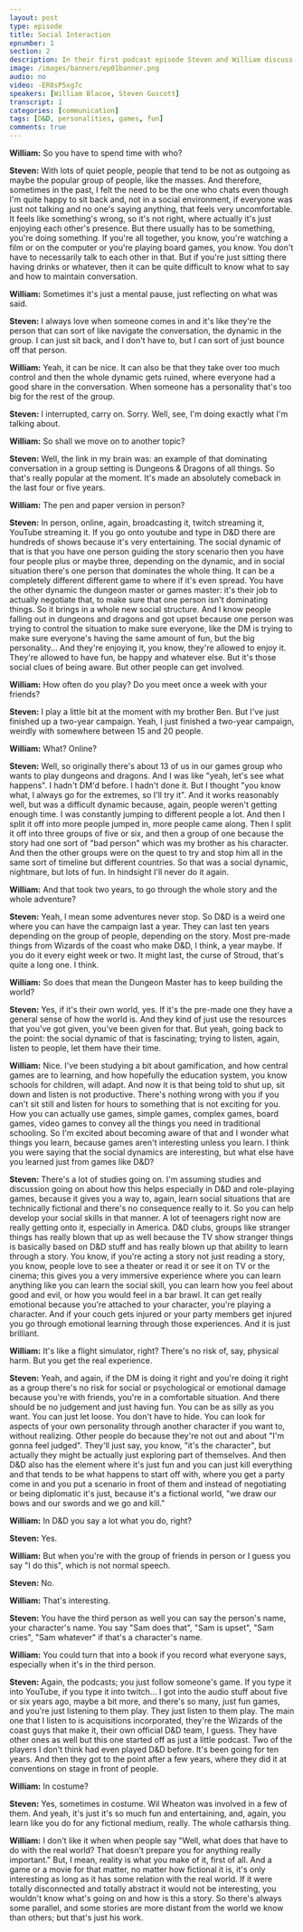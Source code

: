 ```yaml
---
layout: post
type: episode
title: Social Interaction
epnumber: 1
section: 2
description: In their first podcast episode Steven and William discuss their motivations for asking the age-old question 'Who am I?' and how best to go about their quest of exploring possible paths to an answer.
image: /images/banners/ep01banner.png
audio: no
video: -ER8sP5xg7c
speakers: [William Blacoe, Steven Guscott]
transcript: 1
categories: [communication]
tags: [D&D, personalities, games, fun]
comments: true
---
```


<p><b>William:</b> So you have to
spend time with who?
</p>

<p><b>Steven:</b> With lots of quiet people, people that tend
to be
not as outgoing as maybe the
popular group of people, like the masses.
And therefore, sometimes in the past, I
felt the need to be the one who chats
even though I'm quite happy to sit back
and, not in a social environment, if everyone
was just not talking and no one's saying
anything,
that feels very uncomfortable. It
feels like something's wrong, so it's not
right, where actually it's just enjoying each
other's presence. But there usually
has to be something, you're doing
something. If you're all together,
you know, you're watching a film or on
the computer or you're playing board
games, you know. You don't have to
necessarily talk to each other in that.
But if you're just sitting there
having drinks or whatever, then it can be
quite difficult to know
what to say and how to maintain
conversation.
</p>

<p><b>William:</b> Sometimes it's just a
mental pause, just reflecting on what was
said.
</p>

<p><b>Steven:</b> I always love when someone comes in and it's
like they're the person that can sort of
like navigate the conversation, the
dynamic in the group. I can
just sit back, and I don't have to, but I
can sort of just bounce off that person.
</p>

<p><b>William:</b> Yeah, it can be nice. It can also be that
they take over too much control and then
the whole dynamic gets ruined, where
everyone had a good share in the
conversation. When someone has a
personality that's too big for the rest
of the group.
</p>

<p><b>Steven:</b> I interrupted, carry on. Sorry.
Well, see, I'm doing exactly what I'm talking about.
</p>

<p><b>William:</b> So shall we move on to another topic?
</p>

<p><b>Steven:</b> Well, the link in my brain was: an
example of that dominating conversation
in a group setting is Dungeons & Dragons of all things. So that's really popular
at the moment. It's made an
absolutely comeback in the last
four or five years.
</p>

<div class="insertable" id="Dungeons and Dragons.jpg"></div>

<p><b>William:</b> The pen and paper
version in person?
</p>

<p><b>Steven:</b> In person, online, again,
broadcasting it, twitch streaming it,
YouTube streaming it. If you go onto youtube
and type in D&D there are hundreds of
shows because it's very entertaining.
The social dynamic of that is that
you have one person guiding the story
scenario then you have four people plus
or maybe three, depending on the dynamic,
and in
social situation there's one person
that dominates the whole thing. It can be
a completely different different game to where
if it's even spread. You have the other
dynamic the dungeon master or games
master: it's their job to actually
negotiate that, to make sure that one
person isn't dominating things. So it brings in
a whole new social structure. And I know
people falling out in dungeons and dragons
and got upset because one person was
trying to control the situation to make
sure everyone, like the DM is trying to make
sure everyone's having the same amount
of fun, but the big personality... And
they're enjoying it, you know, they're
allowed to enjoy it. They're allowed to have
fun, be happy and whatever else. But it's
those social clues of being aware.
But other people can get involved.
</p>

<p><b>William:</b> How
often do you play? Do you meet once a
week with your friends?
</p>

<p><b>Steven:</b> I play a
little bit at the moment with my brother Ben.
But I've just finished up a two-year
campaign. Yeah, I just finished a two-year
campaign,
weirdly with somewhere between 15 and
20 people.
</p>

<p><b>William:</b> What? Online?
</p>

<p><b>Steven:</b> Well, so
originally there's about 13 of us in our
games group who wants to play dungeons and
dragons. And I was like "yeah, let's see
what happens". I hadn't DM'd before. I hadn't
done it. But I thought "you know what, I
always go for the extremes, so I'll try
it". And it works reasonably well, but was
a difficult dynamic because, again, people
weren't getting enough time. I was
constantly jumping to different people a
lot. And then I split it off into more
people jumped in, more people came along.
Then I split it off into three groups of
five or six, and then a group of one
because the story had one sort of
"bad person"
which was my brother as his character.
And then the other groups were on the
quest to try and stop him
all in the same sort of timeline but
different countries. So that was a social
dynamic, nightmare, but lots of fun.
In hindsight I'll never do it again.
</p>

<p><b>William:</b> And that took two years, to go through the whole
story and the whole adventure?
</p>

<p><b>Steven:</b> Yeah, I
mean some adventures never
stop. So D&D is a weird one where
you can have the campaign last a
year. They can last ten years depending
on the group of people, depending on the
story. Most pre-made things from Wizards
of the coast who make D&D, I think, a year
maybe. If you do it every eight week or two.
It might last, the
curse of Stroud, that's quite a long one.
I think.
</p>

<p><b>William:</b> So does that mean the Dungeon
Master has to keep building the world?
</p>

<p><b>Steven:</b> Yes, if it's their own world, yes. If it's
the pre-made one they have a general
sense of how the world is.
And they kind of just use the resources
that you've got given, you've been given
for that. But yeah, going back to the point: the social
dynamic of that is fascinating; trying
to listen, again, listen to people, let
them have their time.
</p>

<p><b>William:</b> Nice. I've
been studying a bit about gamification,
and how central games are to learning,
and how hopefully the education system,
you know schools for children, will adapt.
And now it is that being told to shut up,
sit down and listen is not productive.
There's nothing wrong with you
if you can't sit still and listen for
hours to something that is not exciting
for you. How you can actually use
games, simple games, complex games, board
games, video games to convey all the
things you need in traditional schooling.
So I'm excited about becoming aware of
that and I wonder what things you learn,
because games aren't interesting unless
you learn. I think you were saying
that the social dynamics are
interesting, but what else have you
learned just from games like D&D?
</p>

<p><b>Steven:</b> There's a lot of studies going on.
I'm assuming studies and discussion
going on about how this helps especially
in D&D
and role-playing games, because it gives
you a way to, again, learn social
situations that are technically
fictional and there's no consequence
really to it. So you can help develop
your social skills in that manner. A lot
of teenagers right now are really
getting onto it, especially in America.
D&D clubs, groups like stranger
things has really blown that up as well
because the TV show stranger things is
basically based on D&D stuff and has
really blown up that ability to learn
through a story. You know,
if you're acting a story not just reading a
story, you know, people love to see a
theater or read it or see it on TV or
the cinema; this gives you a very
immersive experience where you can learn
anything like you can
learn the social skill, you can learn how
you feel about good and evil, or how you
would feel in a bar brawl. It can
get really emotional because you're attached to your
character, you're playing a character.
And if your couch gets injured or your
party members get injured you go through
emotional learning through those
experiences. And it is just brilliant.
</p>

<p><b>William:</b> It's like a flight simulator,
right? There's no risk of,
say, physical harm. But you get the
real experience.
</p>

<p><b>Steven:</b> Yeah, and again, if the DM is
doing it right and you're doing it
right as a group there's no risk
for social or psychological or
emotional damage because you're with
friends, you're in a comfortable
situation. And there should be no
judgement and just having fun. You can be
as silly as you want. You can just
let loose. You don't have to hide. You can
look for aspects of your own personality
through another character if you want to,
without realizing. Other people do
because they're not out and about "I'm
gonna feel judged". They'll just say, you
know, "it's the character", but actually
they might be actually just exploring
part of themselves. And then D&D also
has the element where it's just fun and you
can just kill everything and that
tends to be what happens to start off
with, where you get a party come in and
you put a scenario in front of them and
instead of negotiating or being
diplomatic it's just, because it's a
fictional world, "we draw our bows
and our swords and we go and kill."
</p>

<p><b>William:</b> In D&D you say a lot what you do, right?
</p>

<p><b>Steven:</b> Yes.
</p>

<p><b>William:</b> But when you're with the group of
friends in person or I guess you
say "I do this", which is not normal speech.
</p>

<p><b>Steven:</b> No.
</p>

<p><b>William:</b> That's interesting.
</p>

<p><b>Steven:</b> You have the third person as well you
can say the person's name, your
character's name. You say "Sam does that",
"Sam is upset", "Sam cries", "Sam whatever" if
that's a character's name.
</p>

<p><b>William:</b> You could turn that into
a book if you record what everyone says, especially when it's in the third person.
</p>

<p><b>Steven:</b> Again, the podcasts; you
just follow someone's game.
If you type it into YouTube, if you type it
into twitch... I got into the audio stuff
about five or six years ago, maybe
a bit more, and
there's so many, just fun games, and
you're just listening to them play. They
just listen to them play. The main
one that I listen to is acquisitions
incorporated, they're the Wizards of the
coast guys that make it, their own
official D&D team, I guess. They have
other ones as well but this one
started off as just a little podcast. Two of the
players I don't think had even
played D&D before. It's been going for ten years.
And then they got to the point after a
few years, where they did it at
conventions on stage in front of
people.
</p>

<p><b>William:</b> In costume?
</p>

<p><b>Steven:</b> Yes,
sometimes in costume. Wil Wheaton was
involved in a few of them.
And yeah, it's just it's so much fun and
entertaining, and, again, you learn like
you do for any fictional medium, really.
The whole catharsis thing.
</p>

<p><b>William:</b> I don't like
it when when people say "Well, what does
that have to do with the real world? That
doesn't prepare you for anything really
important." But, I mean, reality is what you
make of it, first of all. And a game
or a movie for that matter, no matter how
fictional it is, it's only interesting as
long as it has some relation
with the real world. If it were totally
disconnected and totally abstract it
would not be interesting, you wouldn't
know what's going on and how is this a
story. So there's always some parallel,
and some stories are more distant
from the world we know than others;
but that's just his work.
</p>